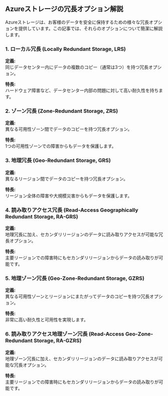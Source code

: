 ## Azureストレージの冗長オプション解説

Azureストレージは、お客様のデータを安全に保持するための様々な冗長オプションを提供しています。この記事では、それらのオプションについて簡潔に解説します。

### 1. ローカル冗長 (Locally Redundant Storage, LRS)

**定義:**  
同じデータセンター内にデータの複数のコピー（通常は3つ）を持つ冗長オプション。

**特長:**  
ハードウェア障害など、データセンター内部の問題に対して高い耐久性を持ちます。

### 2. ゾーン冗長 (Zone-Redundant Storage, ZRS)

**定義:**  
異なる可用性ゾーン間でデータのコピーを持つ冗長オプション。

**特長:**  
1つの可用性ゾーンでの障害からもデータを保護します。

### 3. 地理冗長 (Geo-Redundant Storage, GRS)

**定義:**  
異なるリージョン間でデータのコピーを持つ冗長オプション。

**特長:**  
リージョン全体の障害や大規模災害からもデータを保護します。

### 4. 読み取りアクセス冗長 (Read-Access Geographically Redundant Storage, RA-GRS)

**定義:**  
地理冗長に加え、セカンダリリージョンのデータに読み取りアクセスが可能な冗長オプション。

**特長:**  
主要リージョンでの障害時にもセカンダリリージョンからデータの読み取りが可能です。

### 5. 地理ゾーン冗長 (Geo-Zone-Redundant Storage, GZRS)

**定義:**  
異なる可用性ゾーンとリージョンにまたがってデータのコピーを持つ冗長オプション。

**特長:**  
非常に高い耐久性と可用性を実現します。

### 6. 読み取りアクセス地理ゾーン冗長 (Read-Access Geo-Zone-Redundant Storage, RA-GZRS)

**定義:**  
地理ゾーン冗長に加え、セカンダリリージョンのデータに読み取りアクセスが可能な冗長オプション。

**特長:**  
主要リージョンでの障害時にもセカンダリリージョンからデータの読み取りが可能です。
